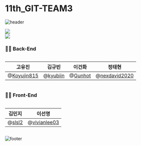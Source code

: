 # 11th_GIT-TEAM3

![header](https://capsule-render.vercel.app/api?type=wave&color=auto&height=350&section=header&text=디버깅%203조👍🏻&fontSize=80)
<div style="display : flex; flex-direction : column; justify-content : center">
<!-- html5 -->
<img src="https://img.shields.io/badge/HTML5-E34F26?style=for-the-badge&logo=HTML5&logoColor=black"/>

<!-- css -->
<img src="https://img.shields.io/badge/CSS3-1572B6?style=for-the-badge&logo=CSS3&logoColor=black"/>

### 🧑‍💻 Back-End

|                     고유진                     | 김규빈                                   | 이건화                                 |                       정태현                       |
| :--------------------------------------------: | ---------------------------------------- | -------------------------------------- | :------------------------------------------------: |
| @[Koyujin815](https://github.com/[Koyujin815]) | @[kyubiin](https://github.com/[kyubiin]) | @[Gunhot](https://github.com/[Gunhot]) | @[nexdavid2020](https://github.com/[nexdavid2020]) |

### 🧑‍💻 Front-End

|                김민지                | 이선명                                           |
| :----------------------------------: | ------------------------------------------------ |
| @[slsl2](https://github.com/[slsl2]) | @[vivianlee03](https://github.com/[vivianlee03]) |
</div>

![footer](https://capsule-render.vercel.app/api?type=wave&color=auto&height=350&section=footer&text=시험%20화이팅⭐&fontSize=80)
